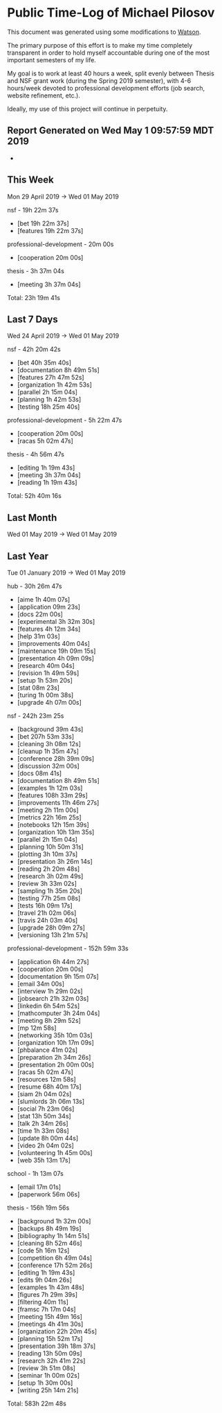 # Public Time-Log of Michael Pilosov

This document was generated using some modifications to [Watson](https://github.com/TailorDev/Watson).

The primary purpose of this effort is to make my time completely transparent in order to hold myself accountable during one of the most important semesters of my life.

My goal is to work at least 40 hours a week, split evenly between Thesis and NSF grant work (during the Spring 2019 semester), with 4-6 hours/week devoted to professional development efforts (job search, website refinement, etc.). 

Ideally, my use of this project will continue in perpetuity.


## Report Generated on Wed May  1 09:57:59 MDT 2019

-  


## This Week
Mon 29 April 2019 -> Wed 01 May 2019

nsf - 19h 22m 37s
- [bet 19h 22m 37s]  
- [features 19h 22m 37s]  

professional-development - 20m 00s
- [cooperation     20m 00s]  

thesis - 3h 37m 04s
- [meeting  3h 37m 04s]  

Total: 23h 19m 41s


## Last 7 Days
Wed 24 April 2019 -> Wed 01 May 2019

nsf - 42h 20m 42s
- [bet 40h 35m 40s]  
- [documentation  8h 49m 51s]  
- [features 27h 47m 52s]  
- [organization  1h 42m 53s]  
- [parallel  2h 15m 04s]  
- [planning  1h 42m 53s]  
- [testing 18h 25m 40s]  

professional-development - 5h 22m 47s
- [cooperation     20m 00s]  
- [racas  5h 02m 47s]  

thesis - 4h 56m 47s
- [editing  1h 19m 43s]  
- [meeting  3h 37m 04s]  
- [reading  1h 19m 43s]  

Total: 52h 40m 16s


## Last Month
Wed 01 May 2019 -> Wed 01 May 2019



## Last Year
Tue 01 January 2019 -> Wed 01 May 2019

hub - 30h 26m 47s
- [aime  1h 40m 07s]  
- [application     09m 23s]  
- [docs     22m 00s]  
- [experimental  3h 32m 30s]  
- [features  4h 12m 34s]  
- [help     31m 03s]  
- [improvements     40m 04s]  
- [maintenance 19h 09m 15s]  
- [presentation  4h 09m 09s]  
- [research     40m 04s]  
- [revision  1h 49m 59s]  
- [setup  1h 53m 20s]  
- [stat     08m 23s]  
- [turing  1h 00m 38s]  
- [upgrade  4h 07m 00s]  

nsf - 242h 23m 25s
- [background     39m 43s]  
- [bet 207h 53m 33s]  
- [cleaning  3h 08m 12s]  
- [cleanup  1h 35m 47s]  
- [conference 28h 39m 09s]  
- [discussion     32m 00s]  
- [docs     08m 41s]  
- [documentation  8h 49m 51s]  
- [examples  1h 12m 03s]  
- [features 108h 33m 29s]  
- [improvements 11h 46m 27s]  
- [meeting  2h 11m 00s]  
- [metrics 22h 16m 25s]  
- [notebooks 12h 15m 39s]  
- [organization 10h 13m 35s]  
- [parallel  2h 15m 04s]  
- [planning 10h 50m 31s]  
- [plotting  3h 10m 37s]  
- [presentation  3h 26m 14s]  
- [reading  2h 20m 48s]  
- [research  3h 02m 49s]  
- [review  3h 33m 02s]  
- [sampling  1h 35m 20s]  
- [testing 77h 25m 08s]  
- [tests 16h 09m 17s]  
- [travel 21h 02m 06s]  
- [travis 24h 03m 40s]  
- [upgrade 28h 09m 27s]  
- [versioning 13h 21m 57s]  

professional-development - 152h 59m 33s
- [application  6h 44m 27s]  
- [cooperation     20m 00s]  
- [documentation  9h 15m 07s]  
- [email     34m 00s]  
- [interview  1h 29m 02s]  
- [jobsearch 21h 32m 03s]  
- [linkedin  6h 54m 52s]  
- [mathcomputer  3h 24m 04s]  
- [meeting  8h 29m 52s]  
- [mp     12m 58s]  
- [networking 35h 10m 03s]  
- [organization 10h 17m 09s]  
- [phbalance     41m 02s]  
- [preparation  2h 34m 26s]  
- [presentation  2h 00m 00s]  
- [racas  5h 02m 47s]  
- [resources     12m 58s]  
- [resume 68h 40m 17s]  
- [siam  2h 04m 02s]  
- [slumlords  3h 06m 13s]  
- [social  7h 23m 06s]  
- [stat 13h 50m 34s]  
- [talk  2h 34m 26s]  
- [time  1h 33m 08s]  
- [update  8h 00m 44s]  
- [video  2h 04m 02s]  
- [volunteering  1h 45m 00s]  
- [web 35h 13m 17s]  

school - 1h 13m 07s
- [email     17m 01s]  
- [paperwork     56m 06s]  

thesis - 156h 19m 56s
- [background  1h 32m 00s]  
- [backups  8h 49m 19s]  
- [bibliography  1h 14m 51s]  
- [cleaning  8h 52m 46s]  
- [code  5h 16m 12s]  
- [competition  6h 49m 04s]  
- [conference 17h 52m 26s]  
- [editing  1h 19m 43s]  
- [edits  9h 04m 26s]  
- [examples  1h 43m 48s]  
- [figures  7h 29m 39s]  
- [filtering     40m 11s]  
- [framsc  7h 17m 04s]  
- [meeting 15h 49m 16s]  
- [meetings  4h 41m 30s]  
- [organization 22h 20m 45s]  
- [planning 15h 52m 17s]  
- [presentation 39h 18m 37s]  
- [reading 13h 50m 09s]  
- [research 32h 41m 22s]  
- [review  3h 51m 08s]  
- [seminar  1h 00m 02s]  
- [setup  1h 30m 00s]  
- [writing 25h 14m 21s]  

Total: 583h 22m 48s
